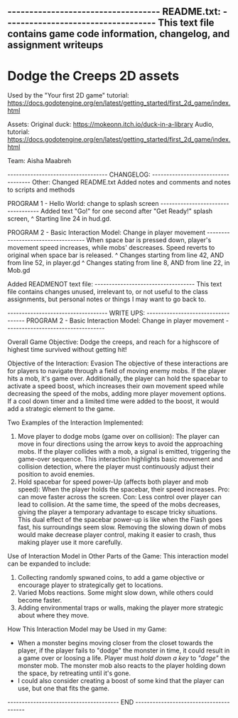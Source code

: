 ----------------------------------- README.txt: -----------------------------------
This text file contains game code information, changelog, and assignment writeups
-----------------------------------------------------------------------------------

# Dodge the Creeps 2D assets

Used by the "Your first 2D game" tutorial:
<https://docs.godotengine.org/en/latest/getting_started/first_2d_game/index.html>

Assets:
 Original duck: <https://mokeonn.itch.io/duck-in-a-library>
 Audio, tutorial: <https://docs.godotengine.org/en/latest/getting_started/first_2d_game/index.html>

Team:
 Aisha Maabreh

----------------------------------- CHANGELOG: -----------------------------------
Other:
 Changed README.txt
 Added notes and comments and notes to scripts and methods

PROGRAM 1 - Hello World: change to splash screen -----------------------------------
 Added text "Go!" for one second after "Get Ready!" splash screen,
 ^ Starting line 24 in hud.gd.

PROGRAM 2 - Basic Interaction Model: Change in player movement -----------------------------------
 When space bar is pressed down, player's movement speed increases, while mobs' descreases.
 Speed reverts to original when space bar is released.
 ^ Changes starting from line 42, AND from line 52, in player.gd
 ^ Changes stating from line 8, AND from line 22, in Mob.gd

Added READMENOT text file: -----------------------------------
 This text file contains changes unused, irrelevant to, or not useful to
 the class assignments, but personal notes or things I may want to go back to.

----------------------------------- WRITE UPS: -----------------------------------
PROGRAM 2 - Basic Interaction Model: Change in player movement -----------------------------------

Overall Game Objective:
 Dodge the creeps, and reach for a highscore of highest time survived without getting hit!

Objective of the Interaction: Evasion
 The objective of these interactions are for players to navigate through a field of moving enemy mobs.
 If the player hits a mob, it's game over. Additionally, the player can hold the spacebar to activate a speed boost,
 which increases their own movement speed while decreasing the speed of the mobs, adding more player movement options.
 If a cool down timer and a limited time were added to the boost, it would add a strategic element to the game.

Two Examples of the Interaction Implemented:

 1. Move player to dodge mobs (game over on collision):
 The player can move in four directions using the arrow keys to avoid the approaching mobs.
 If the player collides with a mob, a signal is emitted, triggering the game-over sequence.
 This interaction highlights basic movement and collision detection, where the player must continuously adjust their position to avoid enemies.
 2. Hold spacebar for speed power-Up (affects both player and mob speed):
 When the player holds the spacebar, their speed increases. Pro: can move faster across the screen. Con: Less control over player can lead to collision.
 At the same time, the speed of the mobs decreases, giving the player a temporary advantage to escape tricky situations.
 This dual effect of the spacebar power-up is like when the Flash goes fast, his surroundings seem slow.
 Removing the slowing down of mobs would make decrease player control, making it easier to crash, thus making player use it more carefully.

Use of Interaction Model in Other Parts of the Game:
 This interaction model can be expanded to include:

 1. Collecting randomly spwaned coins, to add a game objective or encourage player to strategically get to locations.
 2. Varied Mobs reactions. Some might slow down, while others could become faster.
 3. Adding environmental traps or walls, making the player more strategic about where they move.

How This Interaction Model may be Used in my Game:

- When a monster begins moving closer from the closet towards the player,
 if the player fails to "dodge" the monster in time, it could result in a game over or loosing a life.
 Player must *hold down a key* to *"doge"* the monster mob.
 The monster mob also reacts to the player holding down the space, by retreating until it's gone.
- I could also consider creating a boost of some kind that the player can use, but one that fits the game.

--------------------------------------- END ---------------------------------------
